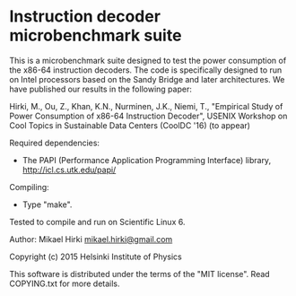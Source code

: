 Instruction decoder microbenchmark suite
========================================

This is a microbenchmark suite designed to test the power consumption of the x86-64 instruction decoders. The code is specifically designed to run on Intel processors based on the Sandy Bridge and later architectures. We have published our results in the following paper:

Hirki, M., Ou, Z., Khan, K.N., Nurminen, J.K., Niemi, T., "Empirical Study of Power Consumption of x86-64 Instruction Decoder", USENIX Workshop on Cool Topics in Sustainable Data Centers (CoolDC '16) (to appear)

Required dependencies:
 - The PAPI (Performance Application Programming Interface) library, http://icl.cs.utk.edu/papi/

Compiling:
 - Type "make".

Tested to compile and run on Scientific Linux 6.

Author: Mikael Hirki <mikael.hirki@gmail.com>

Copyright (c) 2015 Helsinki Institute of Physics

This software is distributed under the terms of the "MIT license". Read COPYING.txt for more details.
